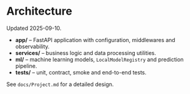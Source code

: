 <!--
@file: ARCHITECTURE.md
@description: Current architecture overview
@dependencies: docs/Project.md
@created: 2025-09-10
-->

# Architecture

Updated 2025-09-10.

- **app/** – FastAPI application with configuration, middlewares and observability.
- **services/** – business logic and data processing utilities.
- **ml/** – machine learning models, `LocalModelRegistry` and prediction pipeline.
- **tests/** – unit, contract, smoke and end-to-end tests.

See `docs/Project.md` for a detailed design.
